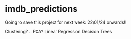 # imdb_predictions
 


Going to save this project for next week:
22/01/24 onwards!!


Clustering? ..
PCA? 
Linear Regression
Decision Trees






